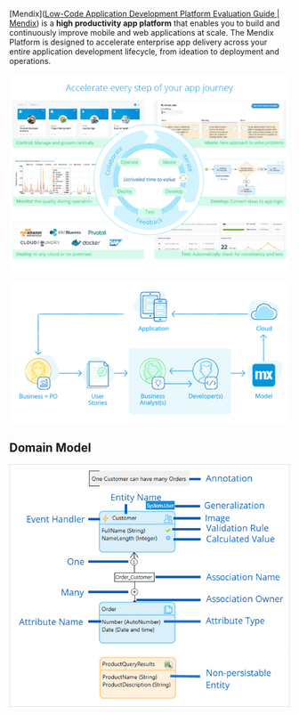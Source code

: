 [Mendix]([Low-Code Application Development Platform Evaluation Guide | Mendix](https://www.mendix.com/evaluation-guide/)) is a **high productivity app platform** that enables you to build and continuously improve mobile and web applications at scale. The Mendix Platform is designed to accelerate enterprise app delivery across your entire application development lifecycle, from ideation to deployment and operations.

![](../figures/Mendix.webp)



![](../figures/Mendix_RAD_process.webp)

## Domain Model
![](../figures/Mendix.png)